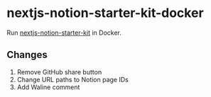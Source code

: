 # nextjs-notion-starter-kit-docker

Run [nextjs-notion-starter-kit](https://github.com/transitive-bullshit/nextjs-notion-starter-kit) in Docker.

## Changes

1. Remove GitHub share button
2. Change URL paths to Notion page IDs
3. Add Waline comment
